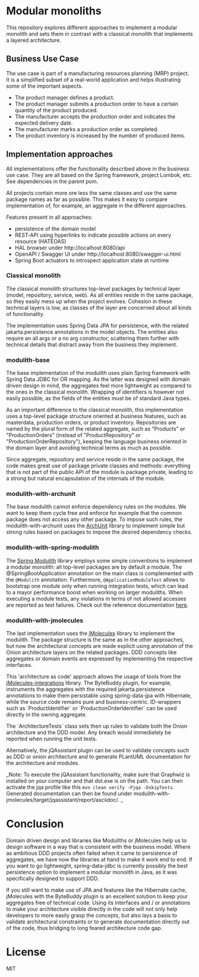 # Modular monoliths

This repository explores different approaches to implement a modular monolith and sets them in contrast with a classical monolith that implements a layered architecture.

## Business Use Case

The use case is part of a manufacturing resources planning (MRP) project. It is a simplified subset of a real-world application and helps illustrating some of the important aspects.  

* The product manager defines a product.
* The product manager submits a production order to have a certain quantity of the product produced.
* The manufacturer accepts the production order and indicates the expected delivery date.
* The manufacturer marks a production order as completed.
* The product inventory is increased by the number of produced items.

## Implementation approaches

All implementations offer the functionality described above in the business use case. They are all based on the Spring framework, project Lombok, etc. See dependencies in the parent pom.

All projects contain more ore less the same classes and use the same package names as far as possible. This makes it easy to compare implementation of, for example, an aggregate in the different approaches.

Features present in all approaches:
* persistence of the domain model
* REST-API using hyperlinks to indicate possible actions on every resource (HATEOAS)
* HAL browser under http://localhost:8080/api
* OpenAPI / Swagger UI under http://localhost:8080/swagger-ui.html
* Spring Boot actuators to introspect application state at runtime

### Classical monolith

The classical monolith structures top-level packages by technical layer (model, repository, service, web). As all entities reside in the same package, so they easily mess up when the project evolves. Cohesion in these technical layers is low, as classes of the layer are concerned about all kinds of functionality. 

The implementation uses Spring Data JPA for persistence, with the related jakarta.persistence annotations in the model objects. The entities also require an all args or a no arg constructor, scattering them further with technical details that distract away from the business they implement. 

### modulith-base

The base implementation of the modulith uses plain Spring framework with Spring Data JDBC for OR mapping. As the latter was designed with domain driven design in mind, the aggregates feel more lightweight as compared to the ones in the classical monolith. Wrapping of identifiers is however not easily possible, as the fields of the entities must be of standard Java types.

As an important difference to the classical monolith, this implementation uses a top-level package structure oriented at business features, such as masterdata, production orders, or product inventory. Repositories are named by the plural form of the related aggregate, such as "Products" or "ProductionOrders" (instead of "ProductRepository" or "ProductionOrderRepository"), keeping the language business oriented in the domain layer and avoiding technical terms as much as possible. 

Since aggregate, repository and service reside in the same package, the code makes great use of package private classes and methods: everything that is not part of the public API of the module is package private, leading to a strong but natural encapsulation of the internals of the module.


### modulith-with-archunit

The base modulith cannot enforce dependency rules on the modules. We want to keep them cycle free and enforce for example that the common package does not access any other package. To impose such rules, the modulith-with-archunit uses the [ArchUnit](https://www.archunit.org/) library to implement simple but strong rules based on packages to impose the desired dependency checks.

### modulith-with-spring-modulith

The [Spring Modulith](https://github.com/spring-projects-experimental/spring-modulith) library employs some simple conventions to implement a modular monolith: all top-level packages are by default a module. The @SpringBootApplication annotation on the main class is complemented with the `@Modulith` annotation. Furthermore, `@ApplicationModuleTest` allows to bootstrap one module only when running integration tests, which can lead to a mayor performance boost when working on larger moduliths. When executing a module tests, any violations in terms of not allowed accesses are reported as test failures. Check out the reference documentation [here](https://docs.spring.io/spring-modulith/docs/current-SNAPSHOT/reference/html/).

### modulith-with-jmolecules

The last implementation uses the [jMolecules](https://github.com/xmolecules/jmolecules) library to implement the modulith. The package structure is the same as in the other approaches, but now the architectural concepts are made explicit using annotation of the Onion architecture layers on the related packages. DDD concepts like aggregates or domain events are expressed by implementing the respective interfaces. 

This 'architecture as code' approach allows the usage of tools from the [jMolecules-integrations](https://github.com/xmolecules/jmolecules-integrations) library. The ByteBuddy plugin, for example, instruments the aggregates with the required jakarta.persistence annotations to make them persistable using spring-data-jpa with Hibernate, while the source code remains pure and business-centric. ID-wrappers such as ´ProductIdentifier´ or ´ProductionOrderIdentifier´ can be used directly in the owning aggregate. 

The ´ArchitectureTests´ class sets then up rules to validate both the Onion architecture and the DDD model. Any breach would immediately be reported when running the unit tests. 

Alternatively, the jQAssistant plugin can be used to validate concepts such as DDD or onion architecture and to generate PLantUML documentation for the architecture and modules.

_Note: To execute the jQAssistant functionality, make sure that Graphwiz is installed on your computer and that dot.exe is on the path. You can then activate the jqa profile like this `mvn clean verify -Pjqa -DskipTests`. Generated documentation can then be found under modulith-with-jmolecules/target/jqassistant/report/asciidoc/. _ 

# Conclusion

Domain driven design and libraries like Moduliths or jMolecules help us to design software in a way that is consistent with the business model. Where as ambitious DDD projects often failed when it came to persistence of aggregates, we have now the libraries at hand to make it work end to end. If you want to go lightweight, spring-data-jdbc is currently possibly the best persistence option to implement a modular monolith in Java, as it was specifically designed to support DDD. 

If you still want to make use of JPA and features like the Hibernate cache, jMolecules with the ByteBuddy plugin is an excellent solution to keep your aggregates free of technical code. Using its interfaces and / or annotations to make your architecture visible directly in the code will not only help developers to more easily grasp the concepts, but also lays a basis to validate architectural constraints or to generate documentation directly out of the code, thus bridging to long feared architecture code gap.

# License

MIT